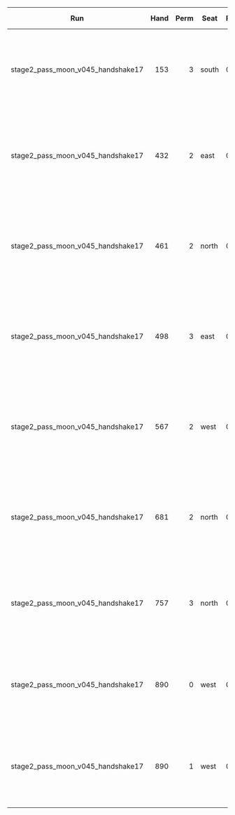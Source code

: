 | Run | Hand | Perm | Seat | Probability | Total Score | Moon Shooter | Variant | Seat Points | Passed Cards |
| --- | ---: | ---: | --- | --- | --- | --- | --- | ---: | --- |
| stage2_pass_moon_v045_handshake17 | 153 | 3 | south | 0.640 | -18489.3 | north | inverted | 0 | ["rank: Ten, suit: Hearts", "rank: King, suit: Hearts", "rank: Ace, suit: Hearts"] |
| stage2_pass_moon_v045_handshake17 | 432 | 2 | east | 0.730 | -24724.8 | south | inverted | 0 | ["rank: Queen, suit: Hearts", "rank: King, suit: Hearts", "rank: Ace, suit: Hearts"] |
| stage2_pass_moon_v045_handshake17 | 461 | 2 | north | 0.640 | -14188.6 | east | inverted | 0 | ["rank: Ten, suit: Hearts", "rank: Queen, suit: Hearts", "rank: King, suit: Hearts"] |
| stage2_pass_moon_v045_handshake17 | 498 | 3 | east | 0.640 | -12602.3 | north | inverted | 0 | ["rank: Jack, suit: Hearts", "rank: Queen, suit: Hearts", "rank: King, suit: Hearts"] |
| stage2_pass_moon_v045_handshake17 | 567 | 2 | west | 0.794 | -24751.9 | north | inverted | 0 | ["rank: Queen, suit: Hearts", "rank: King, suit: Hearts", "rank: Ace, suit: Hearts"] |
| stage2_pass_moon_v045_handshake17 | 681 | 2 | north | 0.730 | -27822.0 | east | inverted | 0 | ["rank: Queen, suit: Hearts", "rank: King, suit: Hearts", "rank: Ace, suit: Hearts"] |
| stage2_pass_moon_v045_handshake17 | 757 | 3 | north | 0.680 | 0.0 | east | inverted | 0 | ["rank: Ace, suit: Hearts", "rank: King, suit: Hearts", "rank: Ace, suit: Clubs"] |
| stage2_pass_moon_v045_handshake17 | 890 | 0 | west | 0.640 | -10678.4 | south | inverted | 0 | ["rank: Jack, suit: Spades", "rank: Seven, suit: Diamonds", "rank: Six, suit: Clubs"] |
| stage2_pass_moon_v045_handshake17 | 890 | 1 | west | 0.640 | -10678.4 | south | inverted | 0 | ["rank: Jack, suit: Spades", "rank: Seven, suit: Diamonds", "rank: Six, suit: Clubs"] |
